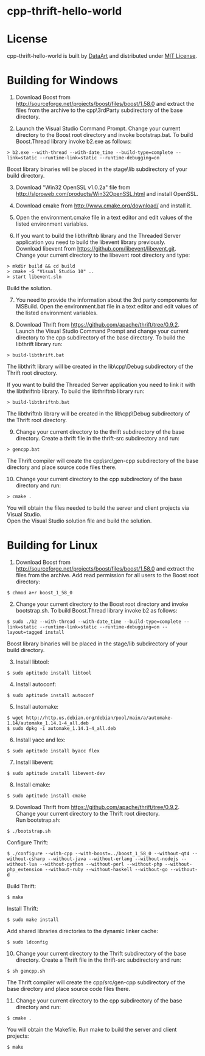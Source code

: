 # cpp-thrift-hello-world

# License

cpp-thrift-hello-world is built by [DataArt](http://dataart.com) and distributed
 under [MIT License](http://en.wikipedia.org/wiki/MIT_License).

# Building for Windows

1. Download Boost from <http://sourceforge.net/projects/boost/files/boost/1.58.0>
 and extract the files from the archive to the cpp\\3rdParty subdirectory of the
 base directory.

2. Launch the Visual Studio Command Prompt. Change your current directory to the
 Boost root directory and invoke bootstrap.bat. To build Boost.Thread library
 invoke b2.exe as follows:  
  ```
> b2.exe --with-thread --with-date_time --build-type=complete --link=static --runtime-link=static --runtime-debugging=on`
  ```
Boost library binaries will be placed in the stage\\lib subdirectory of your
 build directory.

3. Download "Win32 OpenSSL v1.0.2a" file from
 <http://slproweb.com/products/Win32OpenSSL.html> and install OpenSSL.

4. Download cmake from <http://www.cmake.org/download/> and install it.

5. Open the environment.cmake file in a text editor and edit values of the listed
 environment variables.

6. If you want to build the libthriftnb library and the Threaded Server
 application you need to build the libevent library previously.  
Download libevent from <https://github.com/libevent/libevent.git>.  
Change your current directory to the libevent root directory and type:  
  ```
> mkdir build && cd build  
> cmake -G "Visual Studio 10" ..  
> start libevent.sln  
  ```
Build the solution.

7. You need to provide the information about the 3rd party components for MSBuild.
 Open the environment.bat file in a text editor and edit values of the listed
 environment variables.

8. Download Thrift from <https://github.com/apache/thrift/tree/0.9.2>.  
Launch the Visual Studio Command Prompt and change your current directory to the
 cpp subdirectory of the base directory. To build the libthrift library run:  
  ```
> build-libthrift.bat
  ```
The libthrift library will be created in the lib\\cpp\\Debug subdirectory of the
 Thrift root directory.

If you want to build the Threaded Server application you need to link it with
 the libthriftnb library. To build the libthriftnb library run:  
  ```
> build-libthriftnb.bat
  ```
The libthriftnb library will be created in the lib\\cpp\\Debug subdirectory of the
 Thrift root directory.

9. Change your current directory to the thrift subdirectory of the base directory.
 Create a thrift file in the thrift-src subdirectory and run:  
  ```
> gencpp.bat  
  ```
The Thrift compiler will create the cpp\\src\\gen-cpp subdirectory of the base
 directory and place source code files there.

10. Change your current directory to the cpp subdirectory of the base directory
 and run:  
  ```
> cmake .
  ```
You will obtain the files needed to build the server and client projects via
 Visual Studio.  
Open the Visual Studio solution file and build the solution.

# Building for Linux

1. Download Boost from <http://sourceforge.net/projects/boost/files/boost/1.58.0>
 and extract the files from the archive. Add read permission for all users to the
 Boost root directory:  
  ```
$ chmod a+r boost_1_58_0
  ```

2. Change your current directory to the Boost root directory and invoke
 bootstrap.sh. To build Boost.Thread library invoke b2 as follows:  
  ```
$ sudo ./b2 --with-thread --with-date_time --build-type=complete --link=static --runtime-link=static --runtime-debugging=on --layout=tagged install
  ```
Boost library binaries will be placed in the stage/lib subdirectory of your
 build directory.

3. Install libtool:  
  ```
$ sudo aptitude install libtool
  ```

4. Install autoconf:  
  ```
$ sudo aptitude install autoconf
  ```

5. Install automake:  
  ```
$ wget http://http.us.debian.org/debian/pool/main/a/automake-1.14/automake_1.14.1-4_all.deb
$ sudo dpkg -i automake_1.14.1-4_all.deb
  ```

6. Install yacc and lex:  
  ```
$ sudo aptitude install byacc flex
  ```

7. Install libevent:  
  ```
$ sudo aptitude install libevent-dev
  ```

8. Install cmake:  
  ```
$ sudo aptitude install cmake
  ```

9. Download Thrift from <https://github.com/apache/thrift/tree/0.9.2>.  
Change your current directory to the Thrift root directory.  
Run bootstrap.sh:  
  ```
$ ./bootstrap.sh
  ```
Configure Thrift:  
  ```
$ ./configure --with-cpp --with-boost=../boost_1_58_0 --without-qt4 --without-csharp --without-java --without-erlang --without-nodejs --without-lua --without-python --without-perl --without-php --without-php_extension --without-ruby --without-haskell --without-go --without-d
  ```
Build Thrift:  
  ```
$ make
  ```
Install Thrift:  
  ```
$ sudo make install
  ```
Add shared libraries directories to the dynamic linker cache:  
  ```
$ sudo ldconfig
  ```

10. Change your current directory to the Thrift subdirectory of the base directory.
 Create a Thrift file in the thrift-src subdirectory and run:  
  ```
$ sh gencpp.sh
  ```
The Thrift compiler will create the cpp/src/gen-cpp subdirectory of the base
 directory and place source code files there.

11. Change your current directory to the cpp subdirectory of the base directory
 and run:  
  ```
$ cmake .
  ```
You will obtain the Makefile. Run make to build the server and client projects:  
  ```
$ make
  ```

